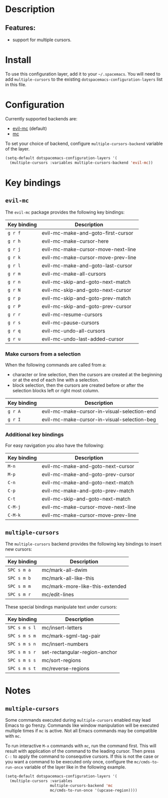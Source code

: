 Description
===========

Features:
---------

-   support for multiple cursors.

Install
=======

To use this configuration layer, add it to your `~/.spacemacs`. You will
need to add `multiple-cursors` to the existing
`dotspacemacs-configuration-layers` list in this file.

Configuration
=============

Currently supported backends are:

-   [evil-mc](https://github.com/gabesoft/evil-mc) (default)
-   [mc](https://github.com/magnars/multiple-cursors.el)

To set your choice of backend, configure `multiple-cursors-backend`
variable of the layer.

``` commonlisp
(setq-default dotspacemacs-configuration-layers '(
  (multiple-cursors :variables multiple-cursors-backend 'evil-mc))
```

Key bindings
============

`evil-mc`
---------

The `evil-mc` package provides the following key bindings:

| Key binding | Description                        |
|-------------|------------------------------------|
| `g r f`     | evil-mc-make-and-goto-first-cursor |
| `g r h`     | evil-mc-make-cursor-here           |
| `g r j`     | evil-mc-make-cursor-move-next-line |
| `g r k`     | evil-mc-make-cursor-move-prev-line |
| `g r l`     | evil-mc-make-and-goto-last-cursor  |
| `g r m`     | evil-mc-make-all-cursors           |
| `g r n`     | evil-mc-skip-and-goto-next-match   |
| `g r N`     | evil-mc-skip-and-goto-next-cursor  |
| `g r p`     | evil-mc-skip-and-goto-prev-match   |
| `g r P`     | evil-mc-skip-and-goto-prev-cursor  |
| `g r r`     | evil-mc-resume-cursors             |
| `g r s`     | evil-mc-pause-cursors              |
| `g r q`     | evil-mc-undo-all-cursors           |
| `g r u`     | evil-mc-undo-last-added-cursor     |

### Make cursors from a selection

When the following commands are called from a:

-   character or line selection, then the cursors are created at the
    beginning or at the end of each line with a selection.
-   block selection, then the cursors are created before or after the
    selection blocks left or right most column.

| Key binding | Description                                 |
|-------------|---------------------------------------------|
| `g r A`     | evil-mc-make-cursor-in-visual-selection-end |
| `g r I`     | evil-mc-make-cursor-in-visual-selection-beg |

### Additional key bindings

For easy navigation you also have the following:

| Key binding | Description                        |
|-------------|------------------------------------|
| `M-n`       | evil-mc-make-and-goto-next-cursor  |
| `M-p`       | evil-mc-make-and-goto-prev-cursor  |
| `C-n`       | evil-mc-make-and-goto-next-match   |
| `C-p`       | evil-mc-make-and-goto-prev-match   |
| `C-t`       | evil-mc-skip-and-goto-next-match   |
| `C-M-j`     | evil-mc-make-cursor-move-next-line |
| `C-M-k`     | evil-mc-make-cursor-move-prev-line |

`multiple-cursors`
------------------

The `multiple-cursors` backend provides the following key bindings to
insert new cursors:

| Key binding | Description                     |
|-------------|---------------------------------|
| `SPC s m a` | mc/mark-all-dwim                |
| `SPC s m b` | mc/mark-all-like-this           |
| `SPC s m m` | mc/mark-more-like-this-extended |
| `SPC s m r` | mc/edit-lines                   |

These special bindings manipulate text under cursors:

| Key binding   | Description                   |
|---------------|-------------------------------|
| `SPC s m s l` | mc/insert-letters             |
| `SPC s m s m` | mc/mark-sgml-tag-pair         |
| `SPC s m s n` | mc/insert-numbers             |
| `SPC s m s r` | set-rectangular-region-anchor |
| `SPC s m s s` | mc/sort-regions               |
| `SPC s m s t` | mc/reverse-regions            |

Notes
=====

`multiple-cursors`
------------------

Some commands executed during `multiple-cursors` enabled may lead Emacs
to go frenzy. Commands like window manipulation will be executed
multiple times if `mc` is active. Not all Emacs commands may be
compatible with `mc`.

To run interactive `M-x` commands with `mc`, run the command first. This
will result with application of the command to the leading cursor. Then
press `C-:` to apply the command to consequtive cursors. If this is not
the case or you want a command to be executed only once, configure the
`mc/cmds-to-run-once` variable of the layer like in the following
example.

``` commonlisp
(setq-default dotspacemacs-configuration-layers '(
  (multiple-cursors :variables
                    multiple-cursors-backend 'mc
                    mc/cmds-to-run-once '(upcase-region))))
```
